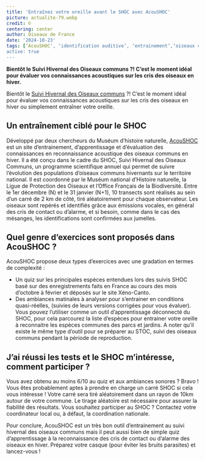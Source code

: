 ```yaml
--- 
title: 'Entraînez votre oreille avant le SHOC avec AcouSHOC'
picture: actualite-79.webp
credit: © 
centering: center
author: Oiseaux de France
date: '2024-10-23'
tags: [’AcouSHOC', ‘identification auditive’, ‘entrainement’,‘oiseaux communs’ , ‘hiver’]
active: true
---
```

**Bientôt le Suivi Hivernal des Oiseaux communs ?! C’est le moment idéal pour évaluer vos connaissances acoustiques sur les cris des oiseaux en hiver.**

Bientôt le [Suivi Hivernal des Oiseaux communs]( https://www.oiseauxdefrance.org/get-involved/shoc?utm_source=Sarbacane&utm_medium=email&utm_campaign=Newsletter%20ODF_6_2022) ?! C’est le moment idéal pour évaluer vos connaissances acoustiques sur les cris des oiseaux en hiver ou simplement entraîner votre oreille.

## Un entraînement ciblé pour le SHOC  
Développé par deux chercheurs du Muséum d’histoire naturelle, [AcouSHOC](https://acoushoc.vigienature.fr/) est un site d’entrainement, d’apprentissage et d’évaluation des connaissances en reconnaissance acoustique des oiseaux communs en hiver.
Il a été conçu dans le cadre du SHOC, Suivi Hivernal des Oiseaux Communs, un programme scientifique annuel qui permet de suivre l’évolution des populations d’oiseaux communs hivernants sur le territoire national. Il est coordonné par le Muséum national d’Histoire naturelle, la Ligue de Protection des Oiseaux et l’Office Français de la Biodiversité. Entre le 1er décembre (N) et le 31 janvier (N+1), 10 transects sont réalisés au sein d’un carré de 2 km de côté, tiré aléatoirement pour chaque observateur. Les oiseaux sont repérés et identifiés grâce aux émissions vocales, en général des cris de contact ou d’alarme, et si besoin, comme dans le cas des mésanges, les identifications sont confirmées aux jumelles.

## Quel genre d’exercices sont proposés dans AcouSHOC ? 
AcouSHOC propose deux types d’exercices avec une gradation en termes de complexité : 
- Un quiz sur les principales espèces entendues lors des suivis SHOC basé sur des enregistrements faits en France au cours des mois d’octobre à février et déposés sur le site Xéno-Canto.
- Des ambiances matinales à analyser pour s’entrainer en conditions quasi-réelles, (suivies de leurs versions corrigées pour vous évaluer). 
Vous pouvez l’utiliser comme un outil d’apprentissage déconnecté du SHOC, pour cela parcourez la liste d’espèces pour entrainer votre oreille à reconnaitre les espèces communes des parcs et jardins.
A noter qu’il existe le même type d’outil pour se préparer au STOC, suivi des oiseaux communs pendant la période de reproduction. 

## J’ai réussi les tests et le SHOC m’intéresse, comment participer ? 
Vous avez obtenu au moins 6/10 au quiz et aux ambiances sonores ? Bravo ! Vous êtes probablement aptes à prendre en charge un carré SHOC si cela vous intéresse ! Votre carré sera tiré aléatoirement dans un rayon de 10km autour de votre commune. Le tirage aléatoire est nécessaire pour assurer la fiabilité des résultats.
Vous souhaitez participer au SHOC ? Contactez votre coordinateur local ou, à défaut, la coordination nationale.

Pour conclure, AcouSHOC est un très bon outil d’entrainement au suivi hivernal des oiseaux communs mais il peut aussi bien de simple quiz d’apprentissage à la reconnaissance des cris de contact ou d’alarme des oiseaux en hiver. Préparez votre casque (pour éviter les bruits parasites) et lancez-vous !

